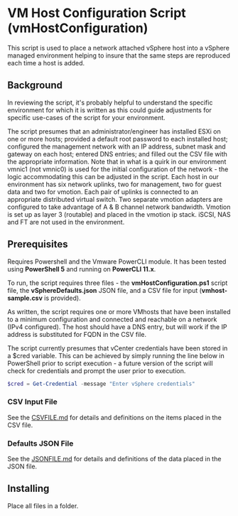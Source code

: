 # VM Host Configuration Script (vmHostConfiguration) #
This script is used to place a network attached vSphere host into a vSphere managed environment helping to insure that the same steps are reproduced each time a host is added.

## Background ##
In reviewing the script, it's probably helpful to understand the specific environment for which it is written as this could guide adjustments for specific use-cases of the script for your environment. 

The script presumes that an administrator/engineer has installed ESXi on one or more hosts; provided a default root password to each installed host; configured the management network with an IP address, subnet mask and gateway on each host; entered DNS entries; and filled out the CSV file with the appropriate information. Note that in what is a quirk in our environment vmnic1 (not vmnic0) is used for the initial configuration of the network - the logic accommodating this can be adjusted in the script. Each host in our environment has six network uplinks, two for management, two for guest data and two for vmotion. Each pair of uplinks is connected to an appropriate distributed virtual switch. Two separate vmotion adapters are configured to take advantage of A & B channel network bandwidth. Vmotion is set up as layer 3 (routable) and placed in the vmotion ip stack. iSCSI, NAS and FT are not used in the environment.

## Prerequisites ##
Requires Powershell and the Vmware PowerCLI module. It has been tested using __PowerShell 5__ and running on __PowerCLI 11.x__.

To run, the script requires three files - the __vmHostConfiguration.ps1__ script file, the __vSphereDefaults.json__ JSON file, and a CSV file for input (__vmhost-sample.csv__ is provided).

As written, the script requires one or more VMhosts that have been installed to a minimum configuration and connected and reachable on a network (IPv4 configured). The host should have a DNS entry, but will work if the IP address is substituted for FQDN in the CSV file.

The script currently presumes that vCenter credentials have been stored in a $cred variable. This can be achieved by simply running the line below in PowerShell prior to script execution - a future version of the script will check for credentials and prompt the user prior to execution.

```Powershell
$cred = Get-Credential -message "Enter vSphere credentials"
```

### CSV Input File ###
See the [CSVFILE.md](CSVFILE.md) for details and definitions on the items placed in the CSV file.

### Defaults JSON File ###
See the [JSONFILE.md](JSONFILE.md) for details and definitions of the data placed in the JSON file.

## Installing ##
Place all files in a folder.
